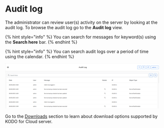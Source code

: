# Audit log

The administrator can review user\(s\) activity on the server by looking at the audit log. To browse the audit log go to the **Audit log** view.

{% hint style="info" %}
You can search for messages for keyword\(s\) using the **Search here** bar.
{% endhint %}

{% hint style="info" %}
You can search audit logs over a period of time using the calendar.
{% endhint %}

![](../../.gitbook/assets/kodo-cloud-administration-audit01.png)

Go to the [Downloads](https://storware.gitbook.io/kodo-for-cloud-office365/administration/kodo-organization-admin-guide/downloads) section to learn about download options supported by KODO for Cloud server.

